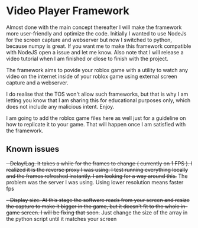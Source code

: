 # Video Player Framework

Almost done with the main concept thereafter I will make the framework more user-friendly and optimize the code. Initially I wanted to use NodeJs for the screen capture and webserver but now I switched to python, because numpy is great. If you want me to make this framework compatible with NodeJS open a issue and let me know. Also note that I will release a video tutorial when I am finished or close to finish with the project.

The framework aims to povide your roblox game with a utility to watch any video on the internet inside of your roblox game using external screen capture and a webserver.

I do realise that the TOS won't allow such frameworks, but that is why I am letting you know that I am sharing this for educational purposes only, which does not include any malicious intent. Enjoy.

I am going to add the roblox game files here as well just for a guideline on how to replicate it to your game. That will happen once I am satisfied with the framework.

## Known issues

~~- Delay/Lag. It takes a while for the frames to change ( currently on 1 FPS ). I realized it is the reverse proxy I was using. I test running everything locally and the frames refreshed instantly. I am looking for a way around this.~~ The problem was the server I was using. Using lower resolution means faster fps

~~- Display size. At this stage the software reads from your screen and resize the capture to make it bigger in the game, but it doesn't fit to the whole in-game screen. I will be fixing that soon.~~ Just change the size of the array in the python script until it matches your screen
